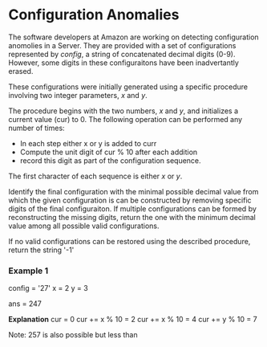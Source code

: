 # Configuration Anomalies

The software developers at Amazon are working on detecting configuration anomolies in a Server. They are provided with a set of configurations represented by _config_, a string of concatenated decimal digits (0-9). However, some digits in these configuraitons have been inadvertantly erased.

These configurations were initially generated using a specific procedure involving two integer parameters, _x_ and _y_.

The procedure begins with the two numbers, _x_ and _y_, and initializes a current value (cur) to 0. The following operation can be performed any number of times:

- In each step either x or y is added to curr
- Compute the unit digit of cur % 10 after each addition
- record this digit as part of the configuration sequence.

The first character of each sequence is either _x_ or _y_.

Identify the final configuration with the minimal possible decimal value from which the given configuration is can be constructed by removing specific digits of the final configuraiton. If multiple configurations can be formed by reconstructing the missing digits, return the one with the minimum decimal value among all possible valid configurations.

If no valid configurations can be restored using the described procedure, return the string '-1'

### Example 1

config = '27'
x = 2
y = 3

ans = 247

**Explanation**
cur = 0
cur += x % 10 = 2
cur += x % 10 = 4
cur += y % 10 = 7

Note: 257 is also possible but less than 
